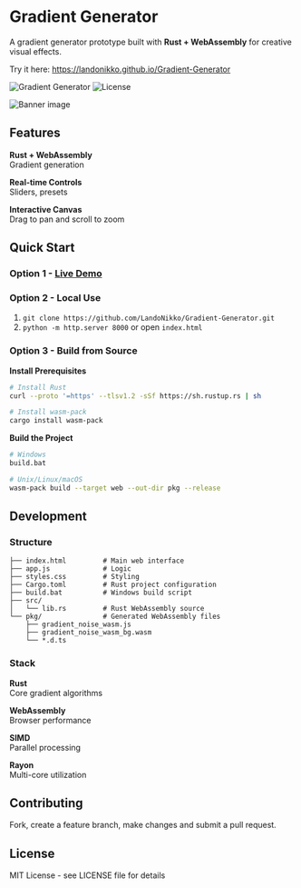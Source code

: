 # Gradient Generator

A gradient generator prototype built with **Rust + WebAssembly** for creative visual effects.

Try it here: https://landonikko.github.io/Gradient-Generator

![Gradient Generator](https://img.shields.io/badge/Rust-WebAssembly-orange?style=flat-square&logo=rust)
![License](https://img.shields.io/badge/license-MIT-blue?style=flat-square)

![Banner image](https://i.imgur.com/59zO7CO.png)

## Features

**Rust + WebAssembly**  
Gradient generation

**Real-time Controls**  
Sliders, presets

**Interactive Canvas**  
Drag to pan and scroll to zoom

## Quick Start

### Option 1 - **[Live Demo](https://landonikko.github.io/Gradient-Generator)**

### Option 2 - Local Use

1. `git clone https://github.com/LandoNikko/Gradient-Generator.git`
2. `python -m http.server 8000` or open `index.html`

### Option 3 - Build from Source

**Install Prerequisites**
```bash
# Install Rust
curl --proto '=https' --tlsv1.2 -sSf https://sh.rustup.rs | sh

# Install wasm-pack
cargo install wasm-pack
```

**Build the Project**
```bash
# Windows
build.bat

# Unix/Linux/macOS
wasm-pack build --target web --out-dir pkg --release
```

## Development

### Structure
```
├── index.html         # Main web interface
├── app.js             # Logic
├── styles.css         # Styling
├── Cargo.toml         # Rust project configuration
├── build.bat          # Windows build script
├── src/
│   └── lib.rs         # Rust WebAssembly source
└── pkg/               # Generated WebAssembly files
    ├── gradient_noise_wasm.js
    ├── gradient_noise_wasm_bg.wasm
    └── *.d.ts
```

### Stack

**Rust**  
Core gradient algorithms

**WebAssembly**  
Browser performance

**SIMD**  
Parallel processing

**Rayon**  
Multi-core utilization

## Contributing

Fork, create a feature branch, make changes and submit a pull request.

## License

MIT License - see LICENSE file for details